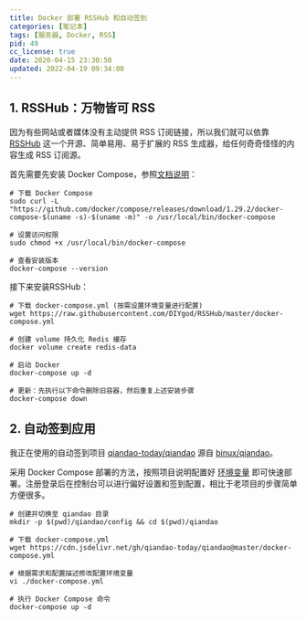 ```yaml
---
title: Docker 部署 RSSHub 和自动签到
categories: [笔记本]
tags: [服务器, Docker, RSS]
pid: 49
cc_license: true
date: 2020-04-15 23:30:50
updated: 2022-04-19 09:34:00
---
```


## 1. RSSHub：万物皆可 RSS

因为有些网站或者媒体没有主动提供 RSS 订阅链接，所以我们就可以依靠 [RSSHub](https://docs.rsshub.app) 这一个开源、简单易用、易于扩展的 RSS 生成器，给任何奇奇怪怪的内容生成 RSS 订阅源。<!--more-->

首先需要先安装 Docker Compose，参照[文档说明](https://docs.docker.com/compose/install/)：

```shell
# 下载 Docker Compose
sudo curl -L "https://github.com/docker/compose/releases/download/1.29.2/docker-compose-$(uname -s)-$(uname -m)" -o /usr/local/bin/docker-compose

# 设置访问权限
sudo chmod +x /usr/local/bin/docker-compose

# 查看安装版本
docker-compose --version
```

接下来安装RSSHub：

```shell
# 下载 docker-compose.yml (按需设置环境变量进行配置)
wget https://raw.githubusercontent.com/DIYgod/RSSHub/master/docker-compose.yml

# 创建 volume 持久化 Redis 缓存
docker volume create redis-data

# 启动 Docker
docker-compose up -d

# 更新：先执行以下命令删除旧容器，然后重复上述安装步骤
docker-compose down
```

## 2. 自动签到应用

我正在使用的自动签到项目 [qiandao-today/qiandao](https://github.com/qiandao-today/qiandao) 源自 [binux/qiandao](https://github.com/binux/qiandao)。

采用 Docker Compose 部署的方法，按照项目说明配置好 [环境变量](https://github.com/qiandao-today/qiandao#configpy-配置环境变量) 即可快速部署。注册登录后在控制台可以进行偏好设置和签到配置，相比于老项目的步骤简单方便很多。

```shell
# 创建并切换至 qiandao 目录
mkdir -p $(pwd)/qiandao/config && cd $(pwd)/qiandao

# 下载 docker-compose.yml
wget https://cdn.jsdelivr.net/gh/qiandao-today/qiandao@master/docker-compose.yml

# 根据需求和配置描述修改配置环境变量
vi ./docker-compose.yml

# 执行 Docker Compose 命令
docker-compose up -d
```